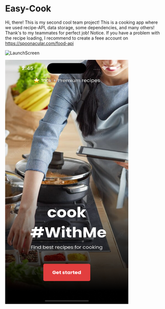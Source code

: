 # Easy-Cook
Hi, there! This is my second cool team project! This is a cooking app where we used recipe-API, data storage, some dependencies, and many others! Thank's to my teammates for perfect job!
Notice. If you have a problem with the recipe loading, I recommend to create a feee account on https://spoonacular.com/food-api


![LaunchScreen](<img src="https://github.com/Saint-Pablo-3/Easy-Cook/blob/main/Simulator%20Screen%20Shot%20-%20iPhone%2014%20Pro%20-%202023-05-13%20at%2014.45.15.png" width="400" height="790">)



<img src="https://github.com/Saint-Pablo-3/Easy-Cook/blob/main/Simulator%20Screen%20Shot%20-%20iPhone%2014%20Pro%20-%202023-05-13%20at%2014.45.15.png" width="400" height="790">
